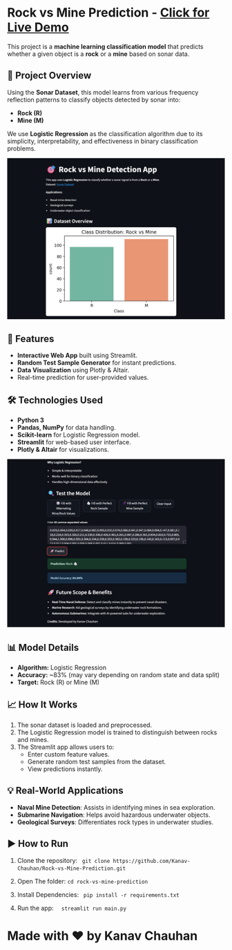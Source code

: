 # Rock vs Mine Prediction - [Click for Live Demo](https://kanav-rock-vs-mine-prediction.streamlit.app/)

This project is a **machine learning classification model** that predicts whether a given object is a **rock** or a **mine** based on sonar data.

## 📌 Project Overview
Using the **Sonar Dataset**, this model learns from various frequency reflection patterns to classify objects detected by sonar into:
- **Rock (R)**
- **Mine (M)**

We use **Logistic Regression** as the classification algorithm due to its simplicity, interpretability, and effectiveness in binary classification problems.

![Prediction](static/1.png)

## 🚀 Features
- **Interactive Web App** built using Streamlit.
- **Random Test Sample Generator** for instant predictions.
- **Data Visualization** using Plotly & Altair.
- Real-time prediction for user-provided values.

## 🛠 Technologies Used
- **Python 3**
- **Pandas, NumPy** for data handling.
- **Scikit-learn** for Logistic Regression model.
- **Streamlit** for web-based user interface.
- **Plotly & Altair** for visualizations.

![Prediction](static/2.png)

## 📊 Model Details
- **Algorithm:** Logistic Regression
- **Accuracy:** ~83% (may vary depending on random state and data split)
- **Target:** Rock (R) or Mine (M)

## 📈 How It Works
1. The sonar dataset is loaded and preprocessed.
2. The Logistic Regression model is trained to distinguish between rocks and mines.
3. The Streamlit app allows users to:
   - Enter custom feature values.
   - Generate random test samples from the dataset.
   - View predictions instantly.

## 💡 Real-World Applications
- **Naval Mine Detection**: Assists in identifying mines in sea exploration.
- **Submarine Navigation**: Helps avoid hazardous underwater objects.
- **Geological Surveys**: Differentiates rock types in underwater studies.

## ▶️ How to Run
1. Clone the repository:
   `
   git clone https://github.com/Kanav-Chauhan/Rock-vs-Mine-Prediction.git`
2. Open The folder:
   `cd rock-vs-mine-prediction`
3. Install Dependencies:
   `
   pip install -r requirements.txt`

4. Run the app:
   ` 
   streamlit run main.py`

 # Made with ❤️ by Kanav Chauhan 

   

   

